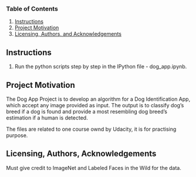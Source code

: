 ### Table of Contents
1. [Instructions](#instructioins)
2. [Project Motivation](#motivation)
3. [Licensing, Authors, and Acknowledgements](#licensing)

## Instructions<a name="instructions"></a>
1. Run the python scripts step by step in the IPython file - dog_app.ipynb.



## Project Motivation<a name="motivation"></a>
The Dog App Project is to develop an algorithm for a Dog Identification App, which accept any image provided as input. The output is to classify dog’s breed if a dog is found and provide a most resembling dog breed’s estimation if a human is detected.

The files are related to one course ownd by Udacity, it is for practising purpose.


## Licensing, Authors, Acknowledgements<a name="licensing"></a>

Must give credit to ImageNet and Labeled Faces in the Wild for the data.  
